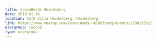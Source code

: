 ```yaml
---
title: CocoaHeads Heidelberg
date: 2019-01-16
location: Café Villa Heidelberg, Heidelberg
link: https://www.meetup.com/CocoaHeads-Heidelberg/events/253821502/
usergroup: cocohd
type: usergroup
---
```

